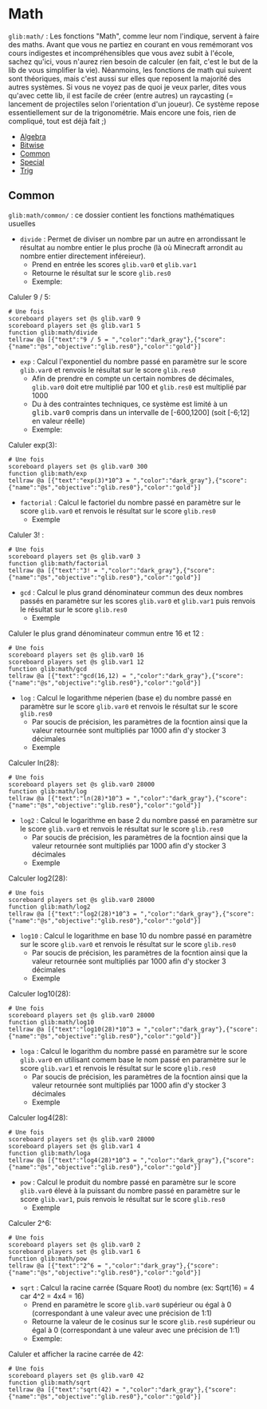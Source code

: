 # **Math**

`glib:math/` : Les fonctions "Math", comme leur nom l'indique, servent à faire des maths. Avant que vous ne partiez en courant en vous remémorant vos cours indigestes et incompréhensibles que vous avez subit à l'école, sachez qu'ici, vous n'aurez rien besoin de calculer (en fait, c'est le but de la lib de vous simplifier la vie). Néanmoins, les fonctions de math qui suivent sont théoriques, mais c'est aussi sur elles que reposent la majorité des autres systèmes. Si vous ne voyez pas de quoi je veux parler, dites vous qu'avec cette lib, il est facile de créer (entre autres) un raycasting (= lancement de projectiles selon l'orientation d'un joueur). Ce système repose essentiellement sur de la trigonométrie. Mais encore une fois, rien de compliqué, tout est déjà fait ;)

* [Algebra](Algebra.md)
* [Bitwise](Bitwise.md)
* [Common](Common.md)
* [Special](Special.md)
* [Trig](Trig.md)

## **Common**

`glib:math/common/` : ce dossier contient les fonctions mathématiques usuelles

* `divide` : Permet de diviser un nombre par un autre en arrondissant le résultat au nombre entier le plus proche (là où Minecraft arrondit au nombre entier directement inféreieur).
  * Prend en entrée les scores `glib.var0` et `glib.var1`
  * Retourne le résultat sur le score `glib.res0`
  * Exemple:

Caluler 9 / 5:

```
# Une fois
scoreboard players set @s glib.var0 9
scoreboard players set @s glib.var1 5
function glib:math/divide
tellraw @a [{"text":"9 / 5 = ","color":"dark_gray"},{"score":{"name":"@s","objective":"glib.res0"},"color":"gold"}]
```

* `exp` : Calcul l'exponentiel du nombre passé en paramètre sur le score `glib.var0` et renvois le résultat sur le score `glib.res0`
  * Afin de prendre en compte un certain nombres de décimales, `glib.var0` doit etre multiplié par 100 et `glib.res0` est multiplié par 1000
  * Du à des contraintes techniques, ce système est limité à un <samp>glib.var0</samp> compris dans un intervalle de \[-600,1200\] (soit \[-6;12\] en valeur réelle)
  * Exemple:

Caluler exp(3):

```
# Une fois
scoreboard players set @s glib.var0 300
function glib:math/exp
tellraw @a [{"text":"exp(3)*10^3 = ","color":"dark_gray"},{"score":{"name":"@s","objective":"glib.res0"},"color":"gold"}]
```

* `factorial` : Calcul le factoriel du nombre passé en paramètre sur le score `glib.var0` et renvois le résultat sur le score `glib.res0`
  * Exemple

Caluler 3! :

```
# Une fois
scoreboard players set @s glib.var0 3
function glib:math/factorial
tellraw @a [{"text":"3! = ","color":"dark_gray"},{"score":{"name":"@s","objective":"glib.res0"},"color":"gold"}]
```

* `gcd` : Calcul le plus grand dénominateur commun des deux nombres passés en paramètre sur les scores `glib.var0` et `glib.var1` puis renvois le résultat sur le score `glib.res0`
  * Exemple

Caluler le plus grand dénominateur commun entre 16 et 12 :

```
# Une fois
scoreboard players set @s glib.var0 16
scoreboard players set @s glib.var1 12
function glib:math/gcd
tellraw @a [{"text":"gcd(16,12) = ","color":"dark_gray"},{"score":{"name":"@s","objective":"glib.res0"},"color":"gold"}]

```

* `log` : Calcul le logarithme néperien (base e) du nombre passé en paramètre sur le score `glib.var0` et renvois le résultat sur le score `glib.res0`
  * Par soucis de précision, les paramètres de la focntion ainsi que la valeur retournée sont multipliés par 1000 afin d'y stocker 3 décimales
  * Exemple

Calculer ln(28):

```
# Une fois
scoreboard players set @s glib.var0 28000
function glib:math/log
tellraw @a [{"text":"ln(28)*10^3 = ","color":"dark_gray"},{"score":{"name":"@s","objective":"glib.res0"},"color":"gold"}]
```

* `log2` : Calcul le logarithme en base 2 du nombre passé en paramètre sur le score `glib.var0` et renvois le résultat sur le score `glib.res0`
  * Par soucis de précision, les paramètres de la focntion ainsi que la valeur retournée sont multipliés par 1000 afin d'y stocker 3 décimales
  * Exemple

Calculer log2(28):

```
# Une fois
scoreboard players set @s glib.var0 28000
function glib:math/log2
tellraw @a [{"text":"log2(28)*10^3 = ","color":"dark_gray"},{"score":{"name":"@s","objective":"glib.res0"},"color":"gold"}]
```

* `log10` : Calcul le logarithme en base 10 du nombre passé en paramètre sur le score `glib.var0` et renvois le résultat sur le score `glib.res0`
  * Par soucis de précision, les paramètres de la focntion ainsi que la valeur retournée sont multipliés par 1000 afin d'y stocker 3 décimales
  * Exemple

Calculer log10(28):

```
# Une fois
scoreboard players set @s glib.var0 28000
function glib:math/log10
tellraw @a [{"text":"log10(28)*10^3 = ","color":"dark_gray"},{"score":{"name":"@s","objective":"glib.res0"},"color":"gold"}]
```

* `loga` : Calcul le logarithm du nombre passé en paramètre sur le score `glib.var0` en utilisant comem base le nom passé en paramètre sur le score `glib.var1` et renvois le résultat sur le score `glib.res0`
  * Par soucis de précision, les paramètres de la focntion ainsi que la valeur retournée sont multipliés par 1000 afin d'y stocker 3 décimales
  * ​​​​Exemple

Calculer log4(28):

```
# Une fois
scoreboard players set @s glib.var0 28000
scoreboard players set @s glib.var1 4
function glib:math/loga
tellraw @a [{"text":"log4(28)*10^3 = ","color":"dark_gray"},{"score":{"name":"@s","objective":"glib.res0"},"color":"gold"}]
```

* `pow` : Calcul le produit du nombre passé en paramètre sur le score `glib.var0` élevé à la puissant du nombre passé en paramètre sur le score `glib.var1`, puis renvois le résultat sur le score `glib.res0`
  * ​​​​Exemple

Calculer 2^6:

```
# Une fois
scoreboard players set @s glib.var0 2
scoreboard players set @s glib.var1 6
function glib:math/pow
tellraw @a [{"text":"2^6 = ","color":"dark_gray"},{"score":{"name":"@s","objective":"glib.res0"},"color":"gold"}]
```

* `sqrt` : Calcul la racine carrée (Square Root) du nombre (ex: Sqrt(16) = 4 car 4^2 = 4x4 = 16) 
  * Prend en paramètre le score `glib.var0` supérieur ou égal à 0 (correspondant à une valeur avec une précision de 1:1)
  * Retourne la valeur de le cosinus sur le score `glib.res0` supérieur ou égal à 0 (correspondant à une valeur avec une précision de 1:1)
  * Exemple:

Caluler et afficher la racine carrée de 42:

```
# Une fois
scoreboard players set @s glib.var0 42
function glib:math/sqrt
tellraw @a [{"text":"sqrt(42) = ","color":"dark_gray"},{"score":{"name":"@s","objective":"glib.res0"},"color":"gold"}]
```